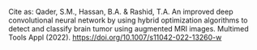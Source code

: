 Cite as: 
Qader, S.M., Hassan, B.A. & Rashid, T.A. An improved deep convolutional neural network by using hybrid optimization algorithms to detect and classify brain tumor using augmented MRI images. Multimed Tools Appl (2022). https://doi.org/10.1007/s11042-022-13260-w
